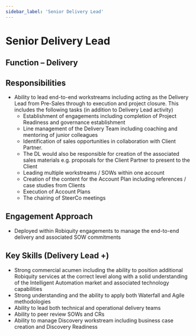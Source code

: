 ```yaml
---
sidebar_label: 'Senior Delivery Lead'
---
```


# Senior Delivery Lead
## Function – Delivery
## Responsibilities 
* Ability to lead end-to-end workstreams including acting as the Delivery Lead from Pre-Sales through to execution and project closure. This includes the following tasks (in addition to Delivery Lead activity) 
    * Establishment of engagements including completion of Project Readiness and governance establishment 
    * Line management of the Delivery Team including coaching and mentoring of junior colleagues 
    * Identification of sales opportunities in collaboration with Client Partner. 
    * The DL would also be responsible for creation of the associated sales materials e.g. proposals for the Client Partner to present to the Client 
    * Leading multiple workstreams / SOWs within one account
    * Creation of the content for the Account Plan including references / case studies from Clients
    * Execution of Account Plans
    * The chairing of SteerCo meetings
## Engagement Approach
* Deployed within Robiquity engagements to manage the end-to-end delivery and associated SOW commitments
## Key Skills (Delivery Lead +)
* Strong commercial acumen including the ability to position additional Robiquity services at the correct level along with a solid understanding of the Intelligent Automation market and associated technology capabilities 
* Strong understanding and the ability to apply both Waterfall and Agile methodologies 
* Ability to lead both technical and operational delivery teams
* Ability to peer review SOWs and CRs
* Ability to manage Discovery workstream including business case creation and Discovery Readiness
